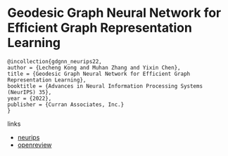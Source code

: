 # Geodesic Graph Neural Network for Efficient Graph Representation Learning

```
@incollection{gdgnn_neurips22,
author = {Lecheng Kong and Muhan Zhang and Yixin Chen},
title = {Geodesic Graph Neural Network for Efficient Graph Representation Learning},
booktitle = {Advances in Neural Information Processing Systems (NeurIPS) 35},
year = {2022},
publisher = {Curran Associates, Inc.}
}
```

links
- [neurips](https://nips.cc/Conferences/2022/Schedule?showEvent=53558)
- [openreview](https://openreview.net/forum?id=6pC5OtP7eBx)
